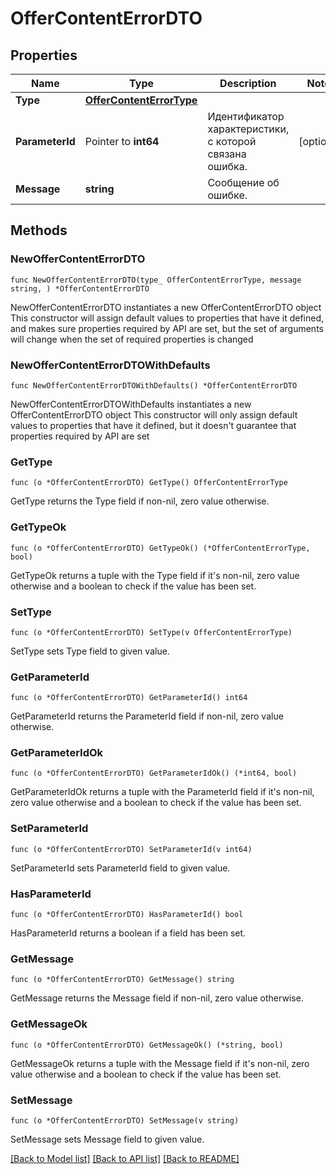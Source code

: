 # OfferContentErrorDTO

## Properties

Name | Type | Description | Notes
------------ | ------------- | ------------- | -------------
**Type** | [**OfferContentErrorType**](OfferContentErrorType.md) |  | 
**ParameterId** | Pointer to **int64** | Идентификатор характеристики, с которой связана ошибка. | [optional] 
**Message** | **string** | Сообщение об ошибке. | 

## Methods

### NewOfferContentErrorDTO

`func NewOfferContentErrorDTO(type_ OfferContentErrorType, message string, ) *OfferContentErrorDTO`

NewOfferContentErrorDTO instantiates a new OfferContentErrorDTO object
This constructor will assign default values to properties that have it defined,
and makes sure properties required by API are set, but the set of arguments
will change when the set of required properties is changed

### NewOfferContentErrorDTOWithDefaults

`func NewOfferContentErrorDTOWithDefaults() *OfferContentErrorDTO`

NewOfferContentErrorDTOWithDefaults instantiates a new OfferContentErrorDTO object
This constructor will only assign default values to properties that have it defined,
but it doesn't guarantee that properties required by API are set

### GetType

`func (o *OfferContentErrorDTO) GetType() OfferContentErrorType`

GetType returns the Type field if non-nil, zero value otherwise.

### GetTypeOk

`func (o *OfferContentErrorDTO) GetTypeOk() (*OfferContentErrorType, bool)`

GetTypeOk returns a tuple with the Type field if it's non-nil, zero value otherwise
and a boolean to check if the value has been set.

### SetType

`func (o *OfferContentErrorDTO) SetType(v OfferContentErrorType)`

SetType sets Type field to given value.


### GetParameterId

`func (o *OfferContentErrorDTO) GetParameterId() int64`

GetParameterId returns the ParameterId field if non-nil, zero value otherwise.

### GetParameterIdOk

`func (o *OfferContentErrorDTO) GetParameterIdOk() (*int64, bool)`

GetParameterIdOk returns a tuple with the ParameterId field if it's non-nil, zero value otherwise
and a boolean to check if the value has been set.

### SetParameterId

`func (o *OfferContentErrorDTO) SetParameterId(v int64)`

SetParameterId sets ParameterId field to given value.

### HasParameterId

`func (o *OfferContentErrorDTO) HasParameterId() bool`

HasParameterId returns a boolean if a field has been set.

### GetMessage

`func (o *OfferContentErrorDTO) GetMessage() string`

GetMessage returns the Message field if non-nil, zero value otherwise.

### GetMessageOk

`func (o *OfferContentErrorDTO) GetMessageOk() (*string, bool)`

GetMessageOk returns a tuple with the Message field if it's non-nil, zero value otherwise
and a boolean to check if the value has been set.

### SetMessage

`func (o *OfferContentErrorDTO) SetMessage(v string)`

SetMessage sets Message field to given value.



[[Back to Model list]](../README.md#documentation-for-models) [[Back to API list]](../README.md#documentation-for-api-endpoints) [[Back to README]](../README.md)


